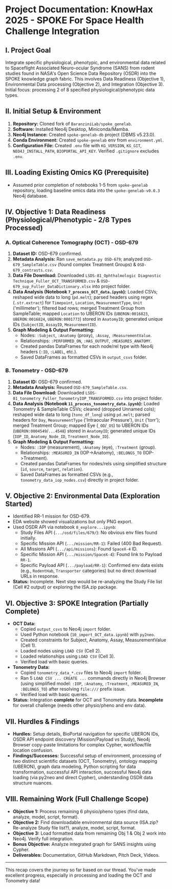 # Project Documentation: KnowHax 2025 - SPOKE For Space Health Challenge Integration



## I. Project Goal
Integrate specific physiological, phenotypic, and environmental data related to Spaceflight Associated Neuro-ocular Syndrome (SANS) from rodent studies found in NASA's Open Science Data Repository (OSDR) into the SPOKE knowledge graph fabric. This involves Data Readiness (Objective 1), Environmental Data processing (Objective 2), and Integration (Objective 3). Initial focus: processing 2 of 8 specified physiological/phenotypic data types.

## II. Initial Setup & Environment
1.  **Repository:** Cloned fork of `BaranziniLab/spoke_genelab`.
2.  **Software:** Installed Neo4j Desktop, Miniconda/Mamba.
3.  **Neo4j Instance:** Created `spoke-genelab-db` project (DBMS v5.23.0).
4.  **Conda Environment:** Created `spoke-genelab` env from `environment.yml`.
5.  **Configuration File:** Created `.env` file with `KG_VERSION`, `KG_GIT`, `NEO4J_INSTALL_PATH`, `BIOPORTAL_API_KEY`. Verified `.gitignore` excludes `.env`.

## III. Loading Existing Omics KG (Prerequisite)
* Assumed prior completion of notebooks 1-5 from `spoke-genelab` repository, loading baseline omics data into the `spoke-genelab-v0.0.3` Neo4j database.

## IV. Objective 1: Data Readiness (Physiological/Phenotypic - 2/8 Types Processed)

### A. Optical Coherence Tomography (OCT) - OSD-679
1.  **Dataset ID:** OSD-679 confirmed.
2.  **Metadata Analysis:** Ran `save_metadata.py OSD-679`; analyzed `OSD-679_SampleTable.csv` (found complex Treatment Groups) & `OSD-679_contrasts.csv`.
3.  **Data File Download:** Downloaded `LSDS-81_Ophthalmologic Diagnostic Technique_Fuller_OCT_TRANSFORMED.csv` & `OSD-679_sup_Fuller_DataDictionary.xlsx` into project folder.
4.  **Data Analysis (Notebook `7_process_OCT_data.ipynb`):** Loaded CSVs; reshaped wide data to long (`pd.melt`); parsed headers using regex (`.str.extract`) for `Timepoint`, `Location`, `MeasurementType`, `Unit` ('millimeter'); filtered bad rows; merged Treatment Group from SampleTable; mapped `Location` to UBERON IDs (`UBERON:0016823`, `UBERON:0016824`, `UBERON:0001773`) stored in `AnatomyID`; generated unique IDs (`SubjectID`, `AssayID`, `MeasurementID`).
5.  **Graph Modeling & Output Formatting:**
    * Nodes: `:Subject`, `:Anatomy` (proxy), `:Assay`, `:MeasurementValue`.
    * Relationships: `:PERFORMED_ON`, `:HAS_OUTPUT`, `:MEASURES_ANATOMY`.
    * Created pandas DataFrames for each node/rel type with Neo4j headers (`:ID`, `:LABEL`, etc.).
    * Saved DataFrames as formatted CSVs in `output_csvs` folder.

### B. Tonometry - OSD-679
1.  **Dataset ID:** OSD-679 confirmed.
2.  **Metadata Analysis:** Reused `OSD-679_SampleTable.csv`.
3.  **Data File Download:** Downloaded `LSDS-81_tonometry_Fuller_TonometryIOP_TRANSFORMED.csv` into project folder.
4.  **Data Analysis (Notebook `11_process_tonometry_data.ipynb`):** Loaded Tonometry & SampleTable CSVs; cleaned (dropped Unnamed cols); reshaped wide data to long (`tono_df_long`) using `pd.melt`; parsed headers for `Day`, `MeasurementType` ('Intraocular Pressure'), `Unit` ('torr'); merged Treatment Group; mapped Eye (`_OD`/`_OS`) to UBERON IDs (`UBERON:0004549`/`...4548`) stored in `AnatomyID`; generated unique IDs (`IOP_ID`, `Anatomy_Node_ID`, `Treatment_Node_ID`).
5.  **Graph Modeling & Output Formatting:**
    * Nodes: `:IOP` (measurement), `:Anatomy` (eye), `:Treatment` (group).
    * Relationships: `:MEASURED_IN` (IOP->Anatomy), `:BELONGS_TO` (IOP->Treatment).
    * Created pandas DataFrames for nodes/rels using simplified structure (`id`, `source`, `target`, `relation`).
    * Saved DataFrames as formatted CSVs (e.g., `tonometry_data_iop_nodes.csv`) directly in project folder.

## V. Objective 2: Environmental Data (Exploration Started)
* Identified RR-1 mission for OSD-679.
* EDA website showed visualizations but only PNG export.
* Used OSDR API via notebook `8_explore...ipynb`:
    * Study Files API (`.../osd/files/679/`): No obvious env files found initially.
    * Specific Mission API (`.../mission/RR-1`): Failed (400 Bad Request).
    * All Missions API (`.../api/missions`): Found `SpaceX-4` ID.
    * Specific Mission API (`.../mission/SpaceX-4`): Found link to Payload `RR-1`.
    * Specific Payload API (`.../payload/RR-1`): Confirmed env data exists (e.g., `RodentHab`, `Transporter` categories) but no direct download URLs in response.
* **Status:** Incomplete. Next step would be re-analyzing the Study File list (Cell #2 output) or exploring the ISA.zip package.

## VI. Objective 3: SPOKE Integration (Partially Complete)
* **OCT Data:**
    * Copied `output_csvs` to Neo4j `import` folder.
    * Used Python notebook (`10_import_OCT_data.ipynb`) with `py2neo`.
    * Created constraints for Subject, Anatomy, Assay, MeasurementValue (Cell 1).
    * Loaded nodes using `LOAD CSV` (Cell 2).
    * Loaded relationships using `LOAD CSV` (Cell 3).
    * Verified load with basic queries.
* **Tonometry Data:**
    * Copied `tonometry_data_*.csv` files to Neo4j `import` folder.
    * Ran 5 `LOAD CSV ... CREATE ...` commands directly in Neo4j Browser (using simplified model: `:IOP`, `:Anatomy`, `:Treatment`, `:MEASURED_IN`, `:BELONGS_TO`) after resolving `file:///` prefix issue.
    * Verified load with basic queries.
* **Status:** Integration **complete** for OCT and Tonometry data. **Incomplete** for overall challenge (needs other physio/pheno and env data).

## VII. Hurdles & Findings
* **Hurdles:** Setup details, BioPortal navigation for specific UBERON IDs, OSDR API endpoint discovery (Mission/Payload vs Study), Neo4j Browser copy-paste limitations for complex Cypher, workflow/file location confusion.
* **Findings/Successes:** Successful setup of environment, processing of two distinct scientific datasets (OCT, Tonometry), ontology mapping (UBERON), graph data modeling, Python scripting for data transformation, successful API interaction, successful Neo4j data loading (via py2neo and direct Cypher), understanding OSDR data structure nuances.

## VIII. Remaining Work (Full Challenge Scope)
* **Objective 1:** Process remaining 6 physio/pheno types (find data, analyze, model, script, format).
* **Objective 2:** Find downloadable environmental data source (ISA.zip? Re-analyze Study file list?), analyze, model, script, format.
* **Objective 3:** Load formatted data from remaining Obj 1 & Obj 2 work into Neo4j. Verify full integration.
* **Bonus Objective:** Analyze integrated graph for SANS insights using Cypher.
* **Deliverables:** Documentation, GitHub Markdown, Pitch Deck, Videos.

---

This recap covers the journey so far based on our thread. You've made excellent progress, especially in processing and loading the OCT and Tonometry data!
